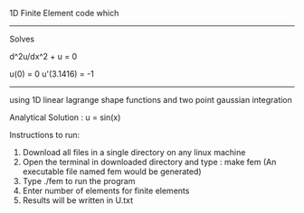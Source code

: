 1D Finite Element code which

**********************************************
Solves

  d^2u/dx^2 + u = 0
  
  u(0) = 0         u'(3.1416) = -1
**********************************************
using 1D linear lagrange shape functions and two point gaussian integration

Analytical Solution : u = sin(x)

Instructions to run:

1) Download all files in a single directory on any linux machine
2) Open the terminal in downloaded directory and type : make fem
        (An executable file named fem would be generated)
3) Type ./fem to run the program
4) Enter number of elements for finite elements
5) Results will be written in U.txt
